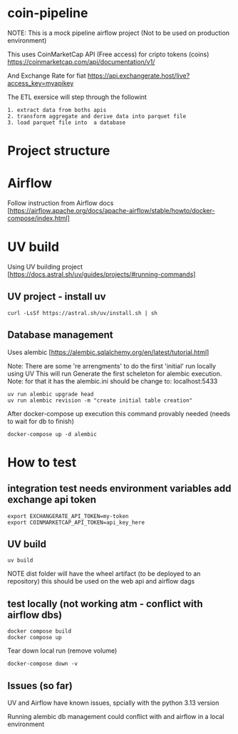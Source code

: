 # coin-pipeline

NOTE: This is a mock pipeline airflow project (Not to be used on production environment)

This uses CoinMarketCap API (Free access) for cripto tokens (coins)
https://coinmarketcap.com/api/documentation/v1/

And Exchange Rate for fiat 
https://api.exchangerate.host/live?access_key=myapikey

The ETL exersice will step through the followint

    1. extract data from boths apis
    2. transform aggregate and derive data into parquet file
    3. load parquet file into  a database


# Project structure



# Airflow
Follow instruction from Airflow docs [https://airflow.apache.org/docs/apache-airflow/stable/howto/docker-compose/index.html]

# UV build

Using UV building project [https://docs.astral.sh/uv/guides/projects/#running-commands]

## UV project - install uv

```
curl -LsSf https://astral.sh/uv/install.sh | sh
```

## Database management

Uses alembic [https://alembic.sqlalchemy.org/en/latest/tutorial.html] 

Note: There are some 're arrengments' to do the first 'initial' run locally using UV
This will run Generate the first scheleton for alembic execution.
Note: for that it has the alembic.ini should be change to: localhost:5433
```
uv run alembic upgrade head
uv run alembic revision -m "create initial table creation"
```

After docker-compose up execution this command provably needed (needs to wait for db to finish)
```
docker-compose up -d alembic
```

# How to test

## integration test needs environment variables add exchange api token
```
export EXCHANGERATE_API_TOKEN=my-token 
export COINMARKETCAP_API_TOKEN=api_key_here
```

## UV build
```
uv build
```
NOTE dist folder will have the wheel artifact (to be deployed to an repository)
this should be used on the web api and airflow dags


## test locally (not working atm - conflict with airflow dbs)
```
docker compose build
docker compose up
```

Tear down local run (remove volume)
```
docker-compose down -v 
```

## Issues (so far)

UV and Airflow have known issues, spcially with the python 3.13 version

Running alembic db management could conflict with and airflow in a local environment
